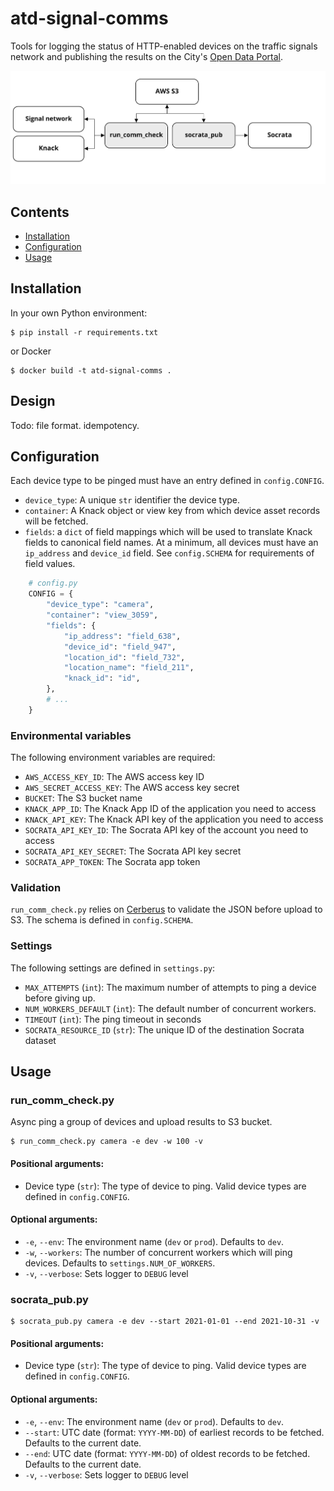 # atd-signal-comms

Tools for logging the status of HTTP-enabled devices on the traffic signals network and publishing the results on the City's [Open Data Portal](data.austintexas.gov). 

![process flow](flow.jpg)

## Contents

- [Installation](#installation)
- [Configuration](#configuration)
- [Usage](#scripts)

## Installation

In your own Python environment:

```shell
$ pip install -r requirements.txt
```

or Docker

```shell
$ docker build -t atd-signal-comms .
```

## Design

Todo: file format. idempotency.

## Configuration

Each device type to be pinged must have an entry defined in `config.CONFIG`.

- `device_type`: A unique `str` identifier the device type.
- `container`: A Knack object or view key from which device asset records will be fetched.
- `fields`: a `dict` of field mappings which will be used to translate Knack fields to canonical field names. At a minimum, all devices must have an `ip_address` and `device_id` field. See `config.SCHEMA` for requirements of field values.

```python
    # config.py
    CONFIG = {
        "device_type": "camera",
        "container": "view_3059",
        "fields": {
            "ip_address": "field_638",
            "device_id": "field_947",
            "location_id": "field_732",
            "location_name": "field_211",
            "knack_id": "id",
        },
        # ...
    }
```

### Environmental variables

The following environment variables are required:

- `AWS_ACCESS_KEY_ID`: The AWS access key ID
- `AWS_SECRET_ACCESS_KEY`: The AWS access key secret
- `BUCKET`: The S3 bucket name
- `KNACK_APP_ID`: The Knack App ID of the application you need to access
- `KNACK_API_KEY`: The Knack API key of the application you need to access
- `SOCRATA_API_KEY_ID`: The Socrata API key of the account you need to access
- `SOCRATA_API_KEY_SECRET`: The Socrata API key secret
- `SOCRATA_APP_TOKEN`: The Socrata app token



### Validation

`run_comm_check.py` relies on [Cerberus](https://docs.python-cerberus.org/en/stable/index.html) to validate the JSON before upload to S3. The schema is defined in `config.SCHEMA`.

### Settings

The following settings are defined in `settings.py`:

- `MAX_ATTEMPTS` (`int`): The maximum number of attempts to ping a device before giving up.
- `NUM_WORKERS_DEFAULT` (`int`): The default number of concurrent workers.
- `TIMEOUT` (`int`): The ping timeout in seconds
- `SOCRATA_RESOURCE_ID` (`str`): The unique ID of the destination Socrata dataset

## Usage

### run_comm_check.py

Async ping a group of devices and upload results to S3 bucket.

```shell
$ run_comm_check.py camera -e dev -w 100 -v
```

#### Positional arguments:

- Device type (`str`): The type of device to ping. Valid device types are defined in `config.CONFIG`.

#### Optional arguments:

- `-e`, `--env`: The environment name (`dev` or `prod`). Defaults to `dev`.
- `-w`, `--workers`: The number of concurrent workers which will ping devices. Defaults to `settings.NUM_OF_WORKERS`.
- `-v`, `--verbose`: Sets logger to `DEBUG` level

### socrata_pub.py

```shell
$ socrata_pub.py camera -e dev --start 2021-01-01 --end 2021-10-31 -v
```

#### Positional arguments:

- Device type (`str`): The type of device to ping. Valid device types are defined in `config.CONFIG`.

#### Optional arguments:

- `-e`, `--env`: The environment name (`dev` or `prod`). Defaults to `dev`.
- `--start`: UTC date (format: `YYYY-MM-DD`) of earliest records to be fetched. Defaults to the current date.
- `--end`: UTC date (format: `YYYY-MM-DD`) of oldest records to be fetched. Defaults to the current date.
- `-v`, `--verbose`: Sets logger to `DEBUG` level
